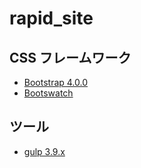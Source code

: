 # rapid_site

## CSS フレームワーク
- [Bootstrap 4.0.0](https://getbootstrap.com/)
- [Bootswatch](https://bootswatch.com/)

## ツール
- [gulp 3.9.x](https://gulpjs.com/)

